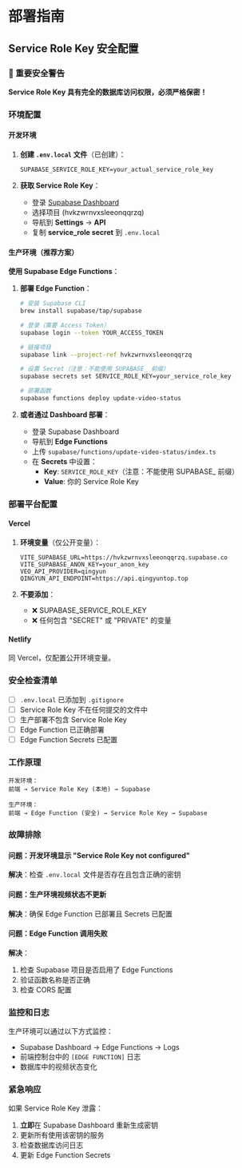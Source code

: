 # 部署指南

## Service Role Key 安全配置

### 🚨 重要安全警告

**Service Role Key 具有完全的数据库访问权限，必须严格保密！**

### 环境配置

#### 开发环境

1. **创建 `.env.local` 文件**（已创建）：
   ```env
   SUPABASE_SERVICE_ROLE_KEY=your_actual_service_role_key
   ```

2. **获取 Service Role Key**：
   - 登录 [Supabase Dashboard](https://app.supabase.com)
   - 选择项目 (hvkzwrnvxsleeonqqrzq)
   - 导航到 **Settings** → **API**
   - 复制 **service_role secret** 到 `.env.local`

#### 生产环境（推荐方案）

**使用 Supabase Edge Functions**：

1. **部署 Edge Function**：
   ```bash
   # 安装 Supabase CLI
   brew install supabase/tap/supabase
   
   # 登录（需要 Access Token）
   supabase login --token YOUR_ACCESS_TOKEN
   
   # 链接项目
   supabase link --project-ref hvkzwrnvxsleeonqqrzq
   
   # 设置 Secret（注意：不能使用 SUPABASE_ 前缀）
   supabase secrets set SERVICE_ROLE_KEY=your_service_role_key
   
   # 部署函数
   supabase functions deploy update-video-status
   ```

2. **或者通过 Dashboard 部署**：
   - 登录 Supabase Dashboard
   - 导航到 **Edge Functions**
   - 上传 `supabase/functions/update-video-status/index.ts`
   - 在 **Secrets** 中设置：
     - **Key**: `SERVICE_ROLE_KEY`（注意：不能使用 SUPABASE_ 前缀）
     - **Value**: 你的 Service Role Key

### 部署平台配置

#### Vercel

1. **环境变量**（仅公开变量）：
   ```
   VITE_SUPABASE_URL=https://hvkzwrnvxsleeonqqrzq.supabase.co
   VITE_SUPABASE_ANON_KEY=your_anon_key
   VEO_API_PROVIDER=qingyun
   QINGYUN_API_ENDPOINT=https://api.qingyuntop.top
   ```

2. **不要添加**：
   - ❌ SUPABASE_SERVICE_ROLE_KEY
   - ❌ 任何包含 "SECRET" 或 "PRIVATE" 的变量

#### Netlify

同 Vercel，仅配置公开环境变量。

### 安全检查清单

- [ ] `.env.local` 已添加到 `.gitignore`
- [ ] Service Role Key 不在任何提交的文件中
- [ ] 生产部署不包含 Service Role Key
- [ ] Edge Function 已正确部署
- [ ] Edge Function Secrets 已配置

### 工作原理

```
开发环境：
前端 → Service Role Key (本地) → Supabase

生产环境：
前端 → Edge Function (安全) → Service Role Key → Supabase
```

### 故障排除

#### 问题：开发环境显示 "Service Role Key not configured"
**解决**：检查 `.env.local` 文件是否存在且包含正确的密钥

#### 问题：生产环境视频状态不更新
**解决**：确保 Edge Function 已部署且 Secrets 已配置

#### 问题：Edge Function 调用失败
**解决**：
1. 检查 Supabase 项目是否启用了 Edge Functions
2. 验证函数名称是否正确
3. 检查 CORS 配置

### 监控和日志

生产环境可以通过以下方式监控：
- Supabase Dashboard → Edge Functions → Logs
- 前端控制台中的 `[EDGE FUNCTION]` 日志
- 数据库中的视频状态变化

### 紧急响应

如果 Service Role Key 泄露：
1. **立即**在 Supabase Dashboard 重新生成密钥
2. 更新所有使用该密钥的服务
3. 检查数据库访问日志
4. 更新 Edge Function Secrets